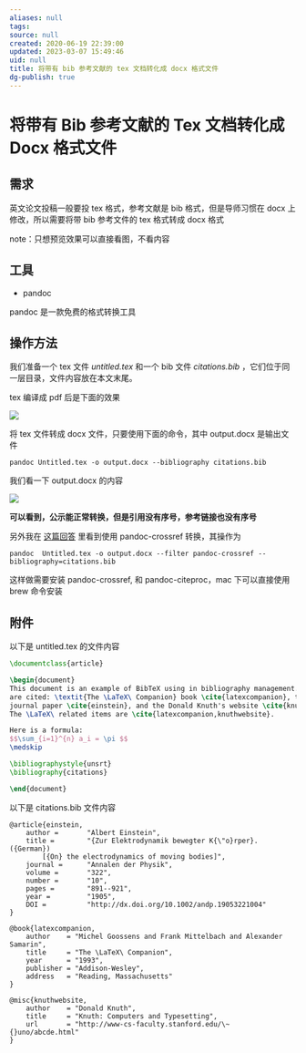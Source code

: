 ```yaml
---
aliases: null
tags: 
source: null
created: 2020-06-19 22:39:00
updated: 2023-03-07 15:49:46
uid: null
title: 将带有 bib 参考文献的 tex 文档转化成 docx 格式文件
dg-publish: true
---
```


# 将带有 Bib 参考文献的 Tex 文档转化成 Docx 格式文件

## 需求

英文论文投稿一般要投 tex 格式，参考文献是 bib 格式，但是导师习惯在 docx 上修改，所以需要将带 bib 参考文件的 tex 格式转成 docx 格式

note：只想预览效果可以直接看图，不看内容

## 工具

- pandoc

pandoc 是一款免费的格式转换工具

## 操作方法

我们准备一个 tex 文件 _untitled.tex_ 和一个 bib 文件 _citations.bib_ ，它们位于同一层目录，文件内容放在本文末尾。

tex 编译成 pdf 后是下面的效果

![](https://pic1.zhimg.com/80/v2-c31a5ac20196fbf9f439c05541ef11b8_1440w.webp)

将 tex 文件转成 docx 文件，只要使用下面的命令，其中 output.docx 是输出文件

```text
pandoc Untitled.tex -o output.docx --bibliography citations.bib
```

我们看一下 output.docx 的内容

![](https://pic3.zhimg.com/80/v2-b891af50681a38bd6a41ca0f3c7b9d62_1440w.webp)

**可以看到，公示能正常转换，但是引用没有序号，参考链接也没有序号**

另外我在 [这篇回答](https://www.zhihu.com/question/31850346) 里看到使用 pandoc-crossref 转换，其操作为

```text
pandoc  Untitled.tex -o output.docx --filter pandoc-crossref --bibliography=citations.bib
```

这样做需要安装 pandoc-crossref, 和 pandoc-citeproc，mac 下可以直接使用 brew 命令安装

## 附件

以下是 untitled.tex 的文件内容

```tex
\documentclass{article}

\begin{document}
This document is an example of BibTeX using in bibliography management. Three items 
are cited: \textit{The \LaTeX\ Companion} book \cite{latexcompanion}, the Einstein
journal paper \cite{einstein}, and the Donald Knuth's website \cite{knuthwebsite}. 
The \LaTeX\ related items are \cite{latexcompanion,knuthwebsite}. 

Here is a formula: 
$$\sum_{i=1}^{n} a_i = \pi $$
\medskip

\bibliographystyle{unsrt}
\bibliography{citations}

\end{document}

```

以下是 citations.bib 文件内容

```text
@article{einstein,
    author =       "Albert Einstein",
    title =        "{Zur Elektrodynamik bewegter K{\"o}rper}. ({German})
        [{On} the electrodynamics of moving bodies]",
    journal =      "Annalen der Physik",
    volume =       "322",
    number =       "10",
    pages =        "891--921",
    year =         "1905",
    DOI =          "http://dx.doi.org/10.1002/andp.19053221004"
}

@book{latexcompanion,
    author    = "Michel Goossens and Frank Mittelbach and Alexander Samarin",
    title     = "The \LaTeX\ Companion",
    year      = "1993",
    publisher = "Addison-Wesley",
    address   = "Reading, Massachusetts"
}

@misc{knuthwebsite,
    author    = "Donald Knuth",
    title     = "Knuth: Computers and Typesetting",
    url       = "http://www-cs-faculty.stanford.edu/\~{}uno/abcde.html"
}
```
